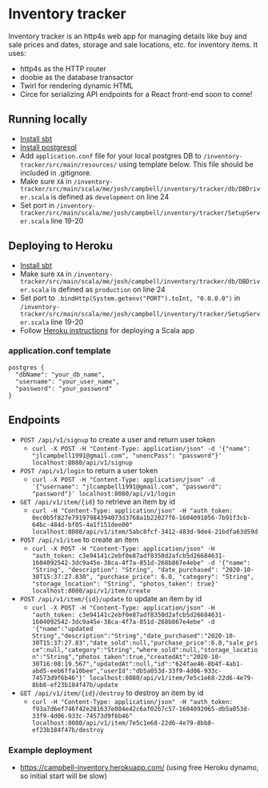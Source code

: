 # Inventory tracker
Inventory tracker is an http4s web app for managing details like buy and sale prices and dates, storage and sale locations, etc. for inventory items.  It uses:
* http4s as the HTTP router
* doobie as the database transactor
* Twirl for rendering dynamic HTML
* Circe for serializing API endpoints for a React front-end soon to come!

## Running locally
* [Install sbt](http://www.scala-sbt.org/1.0/docs/Setup.html)
* [Install postgresql](https://www.postgresql.org/download/)
* Add `application.conf` file for your local postgres DB to `/inventory-tracker/src/main/resources/` using template below.  This file should be included in .gitignore.
* Make sure `XA` in `/inventory-tracker/src/main/scala/me/josh/campbell/inventory/tracker/db/DBDriver.scala` is defined as `development` on line 24
* Set port in `/inventory-tracker/src/main/scala/me/josh/campbell/inventory/tracker/SetupServer.scala` line 19-20

## Deploying to Heroku
* [Install sbt](http://www.scala-sbt.org/1.0/docs/Setup.html)
* Make sure `XA` in `/inventory-tracker/src/main/scala/me/josh/campbell/inventory/tracker/db/DBDriver.scala` is defined as `production` on line 24
* Set port to `.bindHttp(System.getenv("PORT").toInt, "0.0.0.0")` in `/inventory-tracker/src/main/scala/me/josh/campbell/inventory/tracker/SetupServer.scala` line 19-20
* Follow [Heroku instructions](https://devcenter.heroku.com/articles/deploying-scala) for deploying a Scala app


### application.conf template
```
postgres {
  "dbName": "your_db_name",
  "username": "your_user_name",
  "password": "your_password"
}
```

## Endpoints
* `POST /api/v1/signup` to create a user and return user token
  * `curl -X POST -H "Content-Type: application/json" -d '{"name": "jlcampbell1991@gmail.com", "unencPass": "password"}' localhost:8080/api/v1/signup`
* `POST /api/v1/login` to return a user token
  * `curl -X POST -H "Content-Type: application/json" -d '{"username": "jlcampbell1991@gmail.com", "password": "password"}' localhost:8080/api/v1/login`
* `GET /api/v1/item/{id}` to retrieve an item by id
  * `curl -H "Content-Type: application/json" -H "auth_token: 0ec0b5f827e79197984394073d3768a1b22027f6-1604091056-7b91f3cb-64bc-484d-bf05-4a1f151dee00" localhost:8080/api/v1/item/5abc8fcf-3412-483d-9de4-21bdfa63d59d`
* `POST /api/v1/item` to create an item
  * `curl -X POST -H "Content-Type: application/json" -H "auth_token: c3e94141c2ebf0e87adf8350d2afcb5d26684631-1604092542-3dc9a45e-38ca-4f7a-851d-268b867e4ebe" -d '{"name": "String", "description": "String", "date_purchased": "2020-10-30T15:37:27.830", "purchase_price": 6.0, "category": "String", "storage_location": "String", "photos_taken": true}' localhost:8080/api/v1/item/create`
* `POST /api/v1/item/{id}/update` to update an item by id
  * `curl -X POST -H "Content-Type: application/json" -H "auth_token: c3e94141c2ebf0e87adf8350d2afcb5d26684631-1604092542-3dc9a45e-38ca-4f7a-851d-268b867e4ebe" -d '{"name":"updated String","description":"String","date_purchased":"2020-10-30T15:37:27.83","date_sold":null,"purchase_price":6.0,"sale_price":null,"category":"String","where_sold":null,"storage_location":"String","photos_taken":true,"createdAt":"2020-10-30T16:08:19.567","updatedAt":null,"id":"624fae46-8b4f-4ab1-abd5-eeb6ffa10bee","userId":"db5a053d-33f9-4d06-933c-74573d9f6b46"}' localhost:8080/api/v1/item/7e5c1e68-22d6-4e79-8bb8-ef23b184f47b/update`
* `GET /api/v1/item/{id}/destroy` to destroy an item by id
  * `curl -H "Content-Type: application/json" -H "auth_token: f93a7d6ef746f42e281637e084e42c6af02b7c57-1604092065-db5a053d-33f9-4d06-933c-74573d9f6b46" localhost:8080/api/v1/item/7e5c1e68-22d6-4e79-8bb8-ef23b184f47b/destroy`

### Example deployment
* https://campbell-inventory.herokuapp.com/ (using free Heroku dynamo, so initial start will be slow)
